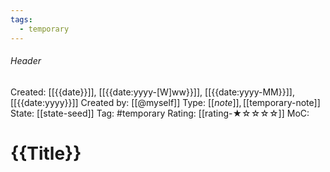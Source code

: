 ```yaml
---
tags:
  - temporary
---
```

###### Header
Created: [[{{date}}]], [[{{date:yyyy-[W]ww}}]], [[{{date:yyyy-MM}}]], [[{{date:yyyy}}]]
Created by: [[@myself]]
Type: [[$note]], [[$temporary-note]]
State: [[state-seed]]
Tag: #temporary
Rating: [[rating-★☆☆☆☆]]
MoC: 
# {{Title}}